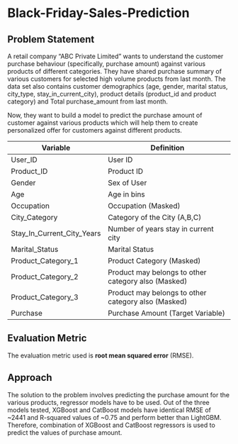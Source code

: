 # Black-Friday-Sales-Prediction

## Problem Statement
A retail company “ABC Private Limited” wants to understand the customer purchase behaviour (specifically, purchase amount) against various products of different categories. They have shared purchase summary of various customers for selected high volume products from last month.
The data set also contains customer demographics (age, gender, marital status, city_type, stay_in_current_city), product details (product_id and product category) and Total purchase_amount from last month.

Now, they want to build a model to predict the purchase amount of customer against various products which will help them to create personalized offer for customers against different products.

Variable | Definition
--- | ---
User_ID | User ID
Product_ID | Product ID
Gender | Sex of User
Age | Age in bins
Occupation | Occupation (Masked)
City_Category | Category of the City (A,B,C)
Stay_In_Current_City_Years | Number of years stay in current city
Marital_Status| Marital Status
Product_Category_1| Product Category (Masked)
Product_Category_2| Product may belongs to other category also (Masked)
Product_Category_3| Product may belongs to other category also (Masked)
Purchase | Purchase Amount (Target Variable)

## Evaluation Metric
The evaluation metric used is **root mean squared error** (RMSE). 

## Approach
The solution to the problem involves predicting the purchase amount for the various products, regressor models have to be used. Out of the three models tested, XGBoost and CatBoost models have identical RMSE of ~2441 and R-squared values of ~0.75 and perform better than LightGBM. Therefore, combination of XGBoost and CatBoost regressors is used to predict the values of purchase amount.   
 

